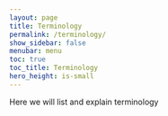 ```yaml
---
layout: page
title: Terminology
permalink: /terminology/
show_sidebar: false
menubar: menu
toc: true
toc_title: Terminology
hero_height: is-small
---
```


Here we will list and explain terminology
